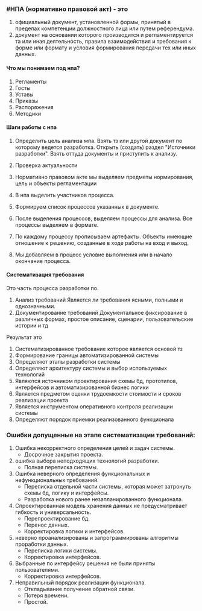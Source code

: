 ### #НПА (нормативно правовой акт) - это 
1. официальный документ, установленной формы, принятый в пределах компетенции должностного лица или путем референдума.
2. документ на основании которого производится и регламентируется та или иная деятельность, правила взаимодействия и требования к форме или формату и условия формирования передачи тех или иных данных.  

#### Что мы понимаем под нпа? 
 1. Регламенты 
 2. Госты 
 3. Уставы 
 4. Приказы 
 5. Распоряжения 
 6. Методики 

#### Шаги работы с нпа
1. Определить цель анализа мпа.
	Взять тз или другой документ по которому ведется разработка.
	Открыть (создать) раздел "Источники разработки". 
	Взять оттуда документы и приступить к анализу. 
	
2. Проверка актуальности 
	
3. Нормативно правовом акте мы выделяем предметы нормирования, цель и объекты регламентации 
	
4. В нпа выделить участников процесса.
	
5. Формируем список процессов указанных в документе. 
	
6. После выделения процессов, выделяем процессы для анализа.
	Все процессы выделяем в формате.
	
7. По каждому процессу прописываем артефакты. 
	Объекты имеющие отношение к решению, созданные в ходе работы на вход и выход.
	
8. Мы добавляем в процесс условие выполнения или в начало окончание процесса. 

#### Систематизация требования
Это часть процесса разработки по. 

1. Анализ требований 
	Является ли требования ясными, полными и однозначными.
2. Документирование требований
	Документальное фиксирование в различных формах, простое описание, сценарии, пользовательские истории и тд

Результат это 
1. Систематизированное требование которое является основой тз
2. Формирование границы автоматизированной системы
3. Определяют этапы разработки системы 
4. Определяют архитектуру системы и выбор используемых технологий
5. Являются источником проектирования схемы бд, прототипов, интерфейсов и автоматизированной бизнес логики
6. Является предметом оценки трудоемкости стоимости и сроков реализации проекта
7. Является инструментом оперативного контроля реализации системы 
8. Определяют порядок приемки реализованного функционала 

### Ошибки допущенные на этапе систематизации требований:
1. Ошибка некорректного определения целей и задач системы.
	-  Досрочное закрытия проекта.
2. ошибка выбора неподходящих технологий разработки.
	- Полная переписка системы.
3. Ошибка неверного определения функциональных и нефункциональных требований.
	- Переписка отдельной части системы, которая может затронуть схемы бд, логику и интерфейсы.
	- Разработка нового ранее незапланированного функционала.
4. Спроектированная модель хранения данных не предусматривает гибкость и универсальность. 
	- Перепроектирование бд.
	- Перенос данных.
	- Корректировка логики и интерфейсов.
5. неверно проанализированы и запрограммированы алгоритмы проработки данных.
	- Переписка логики системы.
	- Корректировка интерфейсов. 
6. Выбранные по интерфейсу решения не были приняты пользователями.
	- Корректировка интерфейсов. 
7. Неправильный порядок реализации функционала. 
	- Откладывание получение обратной связи.
	- Потеря времени.
	- Простой.